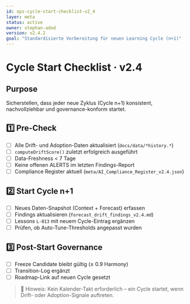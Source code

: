 ```yaml
---
id: ops-cycle-start-checklist-v2_4
layer: meta
status: active
owner: stephan-adod
version: v2.4.2
goal: "Standardisierte Vorbereitung für neuen Learning Cycle (n+1)"
---
```


# Cycle Start Checklist · v2.4

## Purpose
Sicherstellen, dass jeder neue Zyklus (Cycle n+1) konsistent, nachvollziehbar und governance-konform startet.

## 1️⃣ Pre-Check
- [ ] Alle Drift- und Adoption-Daten aktualisiert (`docs/data/*history.*`)
- [ ] `computeDriftScore()` zuletzt erfolgreich ausgeführt
- [ ] Data-Freshness < 7 Tage
- [ ] Keine offenen ALERTS im letzten Findings-Report
- [ ] Compliance Register aktuell (`meta/AI_Compliance_Register_v2.4.json`)

## 2️⃣ Start Cycle n+1
- [ ] Neues Daten-Snapshot (Context + Forecast) erfassen
- [ ] Findings aktualisieren (`forecast_drift_findings_v2.4.md`)
- [ ] Lessons `L-013` mit neuem Cycle-Eintrag ergänzen
- [ ] Prüfen, ob Auto-Tune-Thresholds angepasst wurden

## 3️⃣ Post-Start Governance
- [ ] Freeze Candidate bleibt gültig (≥ 0.9 Harmony)
- [ ] Transition-Log ergänzt
- [ ] Roadmap-Link auf neuen Cycle gesetzt

> 🧭 Hinweis: Kein Kalender-Takt erforderlich – ein Cycle startet, wenn Drift- oder Adoption-Signale auftreten.
